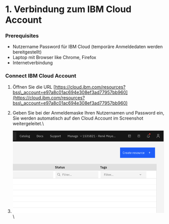 # 1. Verbindung zum IBM Cloud Account

### Prerequisites

* Nutzername Password für IBM Cloud (temporäre Anmeldedaten werden bereitgestellt)
* Laptop mit Browser like Chrome, Firefox
* Internetverbindung

### Connect IBM Cloud Account

1. Öffnen Sie die URL [https://cloud.ibm.com/resources?bss\_account=e97a8c01ac694e308ef3ad77957bb960](https://cloud.ibm.com/resources?bss\_account=e97a8c01ac694e308ef3ad77957bb960)
2. Geben Sie bei der Anmeldemaske Ihren Nutzernamen und Password ein, Sie werden automatisch auf den Cloud Account im Screenshot weitergeleitet.\

3. &#x20;<img src=".gitbook/assets/image (35).png" alt="" data-size="original">\
